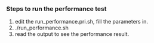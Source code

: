 ### Steps to run the performance test
1. edit the run_performance.pri.sh, fill the parameters in.
2. ./run_performance.sh
3. read the output to see the performance result.